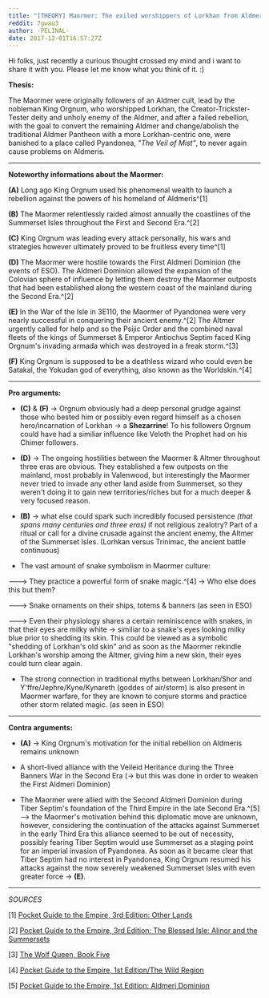 ```yaml
---
title: "[THEORY] Maormer: The exiled worshippers of Lorkhan from Aldmeris?"
reddit: 7gwau3
author: -PELINAL-
date: 2017-12-01T16:57:27Z
---
```


Hi folks, just recently a curious thought crossed my mind and i want to share it with you. Please let me know what you think of it. :)



**Thesis:**

The Maormer were originally followers of an Aldmer cult, lead by the nobleman King Orgnum, who worshipped Lorkhan, the Creator-Trickster-Tester deity and unholy enemy of the Aldmer, and after a failed rebellion, with the goal to convert the remaining Aldmer and change/abolish the traditional Aldmer Pantheon with a more Lorkhan-centric one, were banished to a place called Pyandonea, *"The Veil of Mist"*, to never again cause problems on Aldmeris.



-----------------------------------



**Noteworthy informations about the Maormer:**

**(A)** Long ago King Orgnum used his phenomenal wealth to launch a rebellion against the powers of his homeland of Aldmeris^[1]

**(B)** The Maormer relentlessly raided almost annually the coastlines of the Summerset Isles throughout the First and Second Era.^[2]

**(C)** King Orgnum was leading every attack personally, his wars and strategies however ultimately proved to be fruitless every time^[1]

**(D)** The Maormer were hostile towards the First Aldmeri Dominion (the events of ESO). The Aldmeri Dominion allowed the expansion of the Colovian sphere of influence by letting them destroy the Maormer outposts that had been established along the western coast of the mainland during the Second Era.^[2]

**(E)** In the War of the Isle in 3E110, the Maormer of Pyandonea were very nearly successful in conquering their ancient enemy.^[2] The Altmer urgently called for help and so the Psijic Order and the combined naval fleets of the kings of Summerset &amp; Emperor Antiochus Septim faced King Orgnum's invading armada which was destroyed in a freak storm.^[3]

**(F)** King Orgnum is supposed to be a deathless wizard who could even be Satakal, the Yokudan god of everything, also known as the Worldskin.^[4]



-----------------------------------



**Pro arguments:**

* **(C)** &amp; **(F)** -&gt; Orgnum obviously had a deep personal grudge against those who bested him or possibly even regard himself as a chosen hero/incarnation of Lorkhan -&gt; a **Shezarrine**! To his followers Orgnum could have had a similiar influence like Veloth the Prophet had on his Chimer followers.

* **(D)** -&gt; The ongoing hostilities between the Maormer &amp; Altmer throughout three eras are obvious. They established a few outposts on the mainland, most probably in Valenwood, but interestingly the Maormer never tried to invade any other land aside from Summerset, so they weren't doing it to gain new territories/riches but for a much deeper &amp; very focused reason.

* **(B)** -&gt; what else could spark such incredibly focused persistence *(that spans many centuries and three eras)* if not religious zealotry? Part of a ritual or call for a divine crusade against the ancient enemy, the Altmer of the Summerset Isles. (Lorhkan versus Trinimac, the ancient battle continuous)

* The vast amount of snake symbolism in Maormer culture:

---&gt; They practice a powerful form of snake magic.^[4] -&gt; Who else does this but them?

---&gt; Snake ornaments on their ships, totems &amp; banners (as seen in ESO)

---&gt; Even their physiology shares a certain reminiscence with snakes, in that their eyes are milky white -&gt; similiar to a snake's eyes looking milky blue prior to shedding its skin. This could be viewed as a symbolic "shedding of Lorkhan's old skin" and as soon as the Maormer rekindle Lorkhan's worship among the Altmer, giving him a new skin, their eyes could turn clear again.

* The strong connection in traditional myths between Lorkhan/Shor and Y'ffre/Jephre/Kyne/Kynareth (goddes of air/storm) is also present in Maormer warfare, for they are known to conjure storms and practice other storm related magic. (as seen in ESO)



-----------------------------------



**Contra arguments:**

* **(A)** -&gt; King Orgnum's motivation for the initial rebellion on Aldmeris remains unknown

* A short-lived alliance with the Veileid Heritance during the Three Banners War in the Second Era (-&gt; but this was done in order to weaken the First Aldmeri Dominion)

* The Maormer were allied with the Second Aldmeri Dominion during Tiber Septim's foundation of the Third Empire in the late Second Era.^[5]
--&gt; the Maormer's motivation behind this diplomatic move are unknown, however, considering the continuation of the attacks against Summerset in the early Third Era this alliance seemed to be out of necessity, possibly fearing Tiber Septim would use Summerset as a staging point for an imperial invasion of Pyandonea. As soon as it became clear that Tiber Septim had no interest in Pyandonea, King Orgnum resumed his attacks against the now severely weakened Summerset Isles with even greater force -&gt; **(E)**.



-----------------------------------



*SOURCES*

[1] [Pocket Guide to the Empire, 3rd Edition: Other Lands](http://en.uesp.net/wiki/Lore:Pocket_Guide_to_the_Empire,_3rd_Edition/Other_Lands)

[2] [Pocket Guide to the Empire, 3rd Edition: The Blessed Isle: Alinor and the Summersets](http://en.uesp.net/wiki/Lore:Pocket_Guide_to_the_Empire,_3rd_Edition/Summerset)

[3] [The Wolf Queen, Book Five](http://en.uesp.net/wiki/Lore:The_Wolf_Queen,_v5)

[4] [Pocket Guide to the Empire, 1st Edition/The Wild Region](http://en.uesp.net/wiki/Lore:Pocket_Guide_to_the_Empire,_1st_Edition/The_Wild_Region#Pyandonea)

[5] [Pocket Guide to the Empire, 1st Edition: Aldmeri Dominion](http://en.uesp.net/wiki/Lore:Pocket_Guide_to_the_Empire,_1st_Edition/Aldmeri_Dominion)

